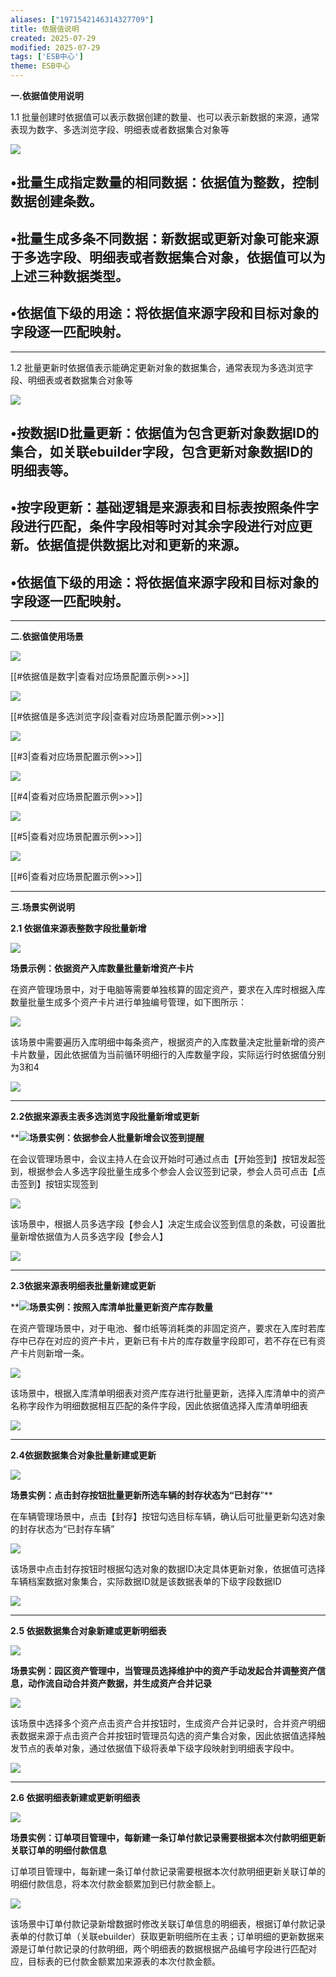 ```yaml
---
aliases: ["1971542146314327709"]
title: 依据值说明
created: 2025-07-29
modified: 2025-07-29
tags: ['ESB中心']
theme: ESB中心
---
```


**一.依据值使用说明**

1.1 批量创建时依据值可以表示数据创建的数量、也可以表示新数据的来源，通常表现为数字、多选浏览字段、明细表或者数据集合对象等

![](https://myhelpdoc.oss-cn-heyuan.aliyuncs.com/mdimages/2d6149ec6f15e58023e545dd6bcddeb2.jpg)

## •批量生成指定数量的相同数据：依据值为整数，控制数据创建条数。

## •批量生成多条不同数据：新数据或更新对象可能来源于多选字段、明细表或者数据集合对象，依据值可以为上述三种数据类型。

## •依据值下级的用途：将依据值来源字段和目标对象的字段逐一匹配映射。

---

1.2 批量更新时依据值表示能确定更新对象的数据集合，通常表现为多选浏览字段、明细表或者数据集合对象等

![](https://myhelpdoc.oss-cn-heyuan.aliyuncs.com/mdimages/824ee97953cd3ae988f3d4b4627842ef.jpg)

## •按数据ID批量更新：依据值为包含更新对象数据ID的集合，如关联ebuilder字段，包含更新对象数据ID的明细表等。

## •按字段更新：基础逻辑是来源表和目标表按照条件字段进行匹配，条件字段相等时对其余字段进行对应更新。依据值提供数据比对和更新的来源。

## •依据值下级的用途：将依据值来源字段和目标对象的字段逐一匹配映射。

---

**二.依据值使用场景**

![](https://myhelpdoc.oss-cn-heyuan.aliyuncs.com/mdimages/99bbebf0f237d8ed73e2b03fe6a4be82.jpg)

[[#依据值是数字|查看对应场景配置示例>>>]]

![](https://myhelpdoc.oss-cn-heyuan.aliyuncs.com/mdimages/2c64f7ed9fb077880e77c34b5e2a6f35.jpg)

[[#依据值是多选浏览字段|查看对应场景配置示例>>>]]

![](https://myhelpdoc.oss-cn-heyuan.aliyuncs.com/mdimages/101d37779539c415b050ce6f55be7372.jpg)

[[#3|查看对应场景配置示例>>>]]

![](https://myhelpdoc.oss-cn-heyuan.aliyuncs.com/mdimages/255e52775801d8dc008568f67732b754.jpg)

[[#4|查看对应场景配置示例>>>]]

![](https://myhelpdoc.oss-cn-heyuan.aliyuncs.com/mdimages/e28dec885de5b23359ccedb887e165b2.jpg)

[[#5|查看对应场景配置示例>>>]]

![](https://myhelpdoc.oss-cn-heyuan.aliyuncs.com/mdimages/f8fa567c607fc38db36f85bafc25db2a.jpg)

[[#6|查看对应场景配置示例>>>]]

---

**三.场景实例说明**

**2.1 依据值来源表整数字段批量新增**

**![](https://myhelpdoc.oss-cn-heyuan.aliyuncs.com/mdimages/b3b147f014c3b1703f0b3d63818484b8.jpg)**

**场景示例：依据资产入库数量批量新增资产卡片**

在资产管理场景中，对于电脑等需要单独核算的固定资产，要求在入库时根据入库数量批量生成多个资产卡片进行单独编号管理，如下图所示：

![](https://myhelpdoc.oss-cn-heyuan.aliyuncs.com/mdimages/99b93194bb3df8c0e8dcbbd692ce7c58.jpg)

该场景中需要遍历入库明细中每条资产，根据资产的入库数量决定批量新增的资产卡片数量，因此依据值为当前循环明细行的入库数量字段，实际运行时依据值分别为3和4

![](https://myhelpdoc.oss-cn-heyuan.aliyuncs.com/mdimages/2f3e505c52bc150444f9a1923b88cfcc.jpg)

---

**2.2依据来源表主表多选浏览字段批量新增或更新**

**![](https://myhelpdoc.oss-cn-heyuan.aliyuncs.com/mdimages/ff697d8d4b972e26b81a2f0c6be0fad1.jpg)**场景实例：依据参会人批量新增会议签到提醒**

在会议管理场景中，会议主持人在会议开始时可通过点击【开始签到】按钮发起签到，根据参会人多选字段批量生成多个参会人会议签到记录，参会人员可点击【点击签到】按钮实现签到

![](https://myhelpdoc.oss-cn-heyuan.aliyuncs.com/mdimages/270fd22e4b6ad3b5ec6bcfaf8add257c.jpg)

该场景中，根据人员多选字段【参会人】决定生成会议签到信息的条数，可设置批量新增依据值为人员多选字段【参会人】

![](https://myhelpdoc.oss-cn-heyuan.aliyuncs.com/mdimages/1d050cf1a9e9d4660f11756cb9434480.jpg)

---

**2.3依据来源表明细表批量新建或更新**

**![](https://myhelpdoc.oss-cn-heyuan.aliyuncs.com/mdimages/87fd38ec7d669d7ee9ed36c23590a27f.jpg)**场景实例：按照入库清单批量更新资产库存数量**

在资产管理场景中，对于电池、餐巾纸等消耗类的非固定资产，要求在入库时若库存中已存在对应的资产卡片，更新已有卡片的库存数量字段即可，若不存在已有资产卡片则新增一条。

![](https://myhelpdoc.oss-cn-heyuan.aliyuncs.com/mdimages/7087dd3f49bc231b3aade1a78fe2541b.jpg)

该场景中，根据入库清单明细表对资产库存进行批量更新，选择入库清单中的资产名称字段作为明细数据相互匹配的条件字段，因此依据值选择入库清单明细表

![](https://myhelpdoc.oss-cn-heyuan.aliyuncs.com/mdimages/bffb0b832de205933f758f086be7cddf.jpg)

---

**2.4依据数据集合对象批量新建或更新**

**![](https://myhelpdoc.oss-cn-heyuan.aliyuncs.com/mdimages/6c4ec0fc3fa4c33a31772ef2a51bedb8.jpg)**

**场景实例：点击封存按钮批量更新所选车辆的封存状态为“已封存**”**

在车辆管理场景中，点击【封存】按钮勾选目标车辆，确认后可批量更新勾选对象的封存状态为“已封存车辆”

![](https://myhelpdoc.oss-cn-heyuan.aliyuncs.com/mdimages/1ee645883c7b9134acd9fc93b59dad45.jpg)

该场景中点击封存按钮时根据勾选对象的数据ID决定具体更新对象，依据值可选择车辆档案数据对象集合，实际数据ID就是该数据表单的下级字段数据ID

![](https://myhelpdoc.oss-cn-heyuan.aliyuncs.com/mdimages/3f8488257fc0b41147c9679e03841b8a.jpg)

---

**2.5 依据数据集合对象新建或更新明细表**

![](https://myhelpdoc.oss-cn-heyuan.aliyuncs.com/mdimages/02b4f013c3a5fd36fd6d6527405f65dd.jpg)

**场景实例：园区资产管理中，当管理员选择维护中的资产手动发起合并调整资产信息，动作流自动合并资产数据，并生成资产合并记录**

![](https://myhelpdoc.oss-cn-heyuan.aliyuncs.com/mdimages/6168dc33225000874c6f6a634fe6537b.jpg)

该场景中选择多个资产点击资产合并按钮时，生成资产合并记录时，合并资产明细表数据来源于点击资产合并按钮时管理员勾选的资产集合对象，因此依据值选择触发节点的表单对象，通过依据值下级将表单下级字段映射到明细表字段中。

![](https://myhelpdoc.oss-cn-heyuan.aliyuncs.com/mdimages/09d6eb5eb8353d7ca57f55c70cdf3d6f.jpg)

---

**2.6 依据明细表新建或更新明细表**

![](https://myhelpdoc.oss-cn-heyuan.aliyuncs.com/mdimages/0bacbfc04523160d1470a8cde4fe5de6.jpg)

**场景实例：订单项目管理中，每新建一条订单付款记录需要根据本次付款明细更新关联订单的明细付款信息**

订单项目管理中，每新建一条订单付款记录需要根据本次付款明细更新关联订单的明细付款信息，将本次付款金额累加到已付款金额上。

![](https://myhelpdoc.oss-cn-heyuan.aliyuncs.com/mdimages/cd365e89cca4ce9d0d2caabb1fb01951.jpg)

该场景中订单付款记录新增数据时修改关联订单信息的明细表，根据订单付款记录表单的付款订单（关联ebuilder）获取更新明细所在主表；订单明细的更新数据来源是订单付款记录的付款明细，两个明细表的数据根据产品编号字段进行匹配对应，目标表的已付款金额累加来源表的本次付款金额。

